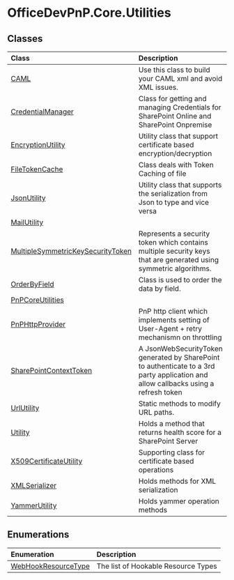 # OfficeDevPnP.Core.Utilities
## Classes
|**Class**|**Description**|
|:-----|:-----|
|[CAML](OfficeDevPnP.Core.Utilities.CAML.md)|Use this class to build your CAML xml and avoid XML issues.|
|[CredentialManager](OfficeDevPnP.Core.Utilities.CredentialManager.md)|Class for getting and managing Credentials for SharePoint Online and SharePoint Onpremise|
|[EncryptionUtility](OfficeDevPnP.Core.Utilities.EncryptionUtility.md)|Utility class that support certificate based encryption/decryption|
|[FileTokenCache](OfficeDevPnP.Core.Utilities.FileTokenCache.md)|Class deals with Token Caching of file|
|[JsonUtility](OfficeDevPnP.Core.Utilities.JsonUtility.md)|Utility class that supports the serialization from Json to type and vice versa|
|[MailUtility](OfficeDevPnP.Core.Utilities.MailUtility.md)||
|[MultipleSymmetricKeySecurityToken](OfficeDevPnP.Core.Utilities.MultipleSymmetricKeySecurityToken.md)|Represents a security token which contains multiple security keys that are generated using symmetric algorithms.|
|[OrderByField](OfficeDevPnP.Core.Utilities.OrderByField.md)|Class is used to order the data by field.|
|[PnPCoreUtilities](OfficeDevPnP.Core.Utilities.PnPCoreUtilities.md)||
|[PnPHttpProvider](OfficeDevPnP.Core.Utilities.PnPHttpProvider.md)|PnP http client which implements setting of User-Agent + retry mechanismn on throttling|
|[SharePointContextToken](OfficeDevPnP.Core.Utilities.SharePointContextToken.md)|A JsonWebSecurityToken generated by SharePoint to authenticate to a 3rd party application and allow callbacks using a refresh token|
|[UrlUtility](OfficeDevPnP.Core.Utilities.UrlUtility.md)|Static methods to modify URL paths.|
|[Utility](OfficeDevPnP.Core.Utilities.Utility.md)|Holds a method that returns health score for a SharePoint Server|
|[X509CertificateUtility](OfficeDevPnP.Core.Utilities.X509CertificateUtility.md)|Supporting class for certificate based operations|
|[XMLSerializer](OfficeDevPnP.Core.Utilities.XMLSerializer.md)|Holds methods for XML serialization|
|[YammerUtility](OfficeDevPnP.Core.Utilities.YammerUtility.md)|Holds yammer operation methods|
## Enumerations
|**Enumeration**|**Description**|
|:-----|:-----|
|[WebHookResourceType](OfficeDevPnP.Core.Utilities.WebHookResourceType.md)|The list of Hookable Resource Types|

